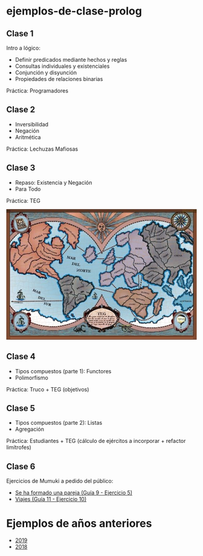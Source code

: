 # ejemplos-de-clase-prolog

## Clase 1
Intro a lógico:
 - Definir predicados mediante hechos y reglas
 - Consultas individuales y existenciales
 - Conjunción y disyunción
 - Propiedades de relaciones binarias

Práctica: Programadores

## Clase 2

- Inversibilidad
- Negación
- Aritmética

Práctica: Lechuzas Mafiosas

## Clase 3

- Repaso: Existencia y Negación
- Para Todo

Práctica: TEG

![Mapa del TEG](mapa-teg.jpg)

## Clase 4

- Tipos compuestos (parte 1): Functores
- Polimorfismo

Práctica: Truco + TEG (objetivos)

## Clase 5

- Tipos compuestos (parte 2): Listas
- Agregación

Práctica: Estudiantes + TEG (cálculo de ejércitos a incorporar + refactor limítrofes)

## Clase 6

Ejercicios de Mumuki a pedido del público:
- [Se ha formado una pareja (Guía 9 - Ejercicio 5)](https://github.com/pdep-utn/mumuki-guia-logico-practica-functores-pdep-utn/blob/master/00502_Se%20ha%20formado%20una%20pareja/description.md)
- [Viajes (Guía 11 - Ejercicio 10)](https://github.com/pdep-utn/mumuki-guia-logico-practica-listas/blob/master/00004_viajes/description.md)

# Ejemplos de años anteriores

- [2019](https://github.com/pdep-mit/ejemplos-de-clase-prolog/tree/2019)
- [2018](https://github.com/pdep-mit/ejemplos-de-clase-prolog/tree/ejemplos-2018)
